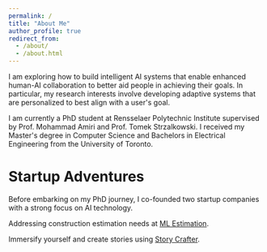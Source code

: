 ```yaml
---
permalink: /
title: "About Me"
author_profile: true
redirect_from: 
  - /about/
  - /about.html
---
```

I am exploring how to build intelligent AI systems that enable enhanced human-AI collaboration to better aid people in achieving their goals. In particular, my research interests involve developing adaptive systems that are personalized to best align with a user's goal.

I am currently a PhD student at Rensselaer Polytechnic Institute supervised by Prof. Mohammad Amiri and Prof. Tomek Strzalkowski. I received my Master's degree in Computer Science and Bachelors in Electrical Engineering from the University of Toronto.

Startup Adventures
====
Before embarking on my PhD journey, I co-founded two startup companies with a strong focus on AI technology.

Addressing construction estimation needs at [ML Estimation](https://mlestimation.com/).

Immersify yourself and create stories using [Story Crafter](https://storycrafter.ai/).
